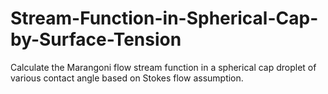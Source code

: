 # Stream-Function-in-Spherical-Cap-by-Surface-Tension
Calculate the Marangoni flow stream function in a spherical cap droplet of various contact angle based on Stokes flow assumption.
